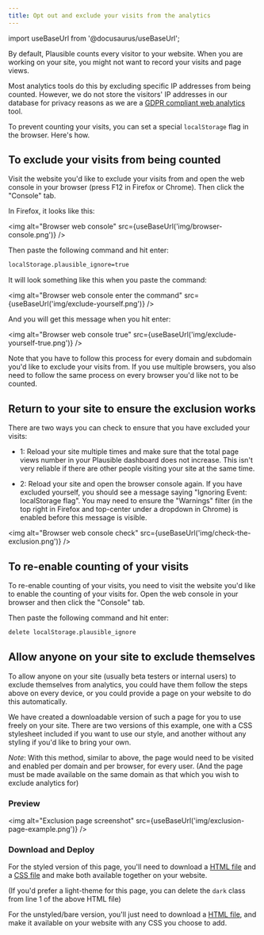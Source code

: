 ```yaml
---
title: Opt out and exclude your visits from the analytics
---
```


import useBaseUrl from '@docusaurus/useBaseUrl';

By default, Plausible counts every visitor to your website. When you are working on your site, you might not want to record your visits and page views.

Most analytics tools do this by excluding specific IP addresses from being counted. However, we do not store the visitors' IP addresses in our database for privacy reasons as we are a [GDPR compliant web analytics](https://plausible.io/data-policy) tool.

To prevent counting your visits, you can set a special `localStorage` flag in the browser. Here's how.

## To exclude your visits from being counted

Visit the website you'd like to exclude your visits from and open the web console in your browser (press F12 in Firefox or Chrome). Then click the "Console" tab.

In Firefox, it looks like this:

<img alt="Browser web console" src={useBaseUrl('img/browser-console.png')} />

Then paste the following command and hit enter:

```html
localStorage.plausible_ignore=true
```

It will look something like this when you paste the command:

<img alt="Browser web console enter the command" src={useBaseUrl('img/exclude-yourself.png')} />

And you will get this message when you hit enter:

<img alt="Browser web console true" src={useBaseUrl('img/exclude-yourself-true.png')} />

Note that you have to follow this process for every domain and subdomain you'd like to exclude your visits from. If you use multiple browsers, you also need to follow the same process on every browser you'd like not to be counted.

## Return to your site to ensure the exclusion works

There are two ways you can check to ensure that you have excluded your visits:

* 1: Reload your site multiple times and make sure that the total page views number in your Plausible dashboard does not increase. This isn't very reliable if there are other people visiting your site at the same time.

* 2: Reload your site and open the browser console again. If you have excluded yourself, you should see a message saying "Ignoring Event: localStorage flag". You may need to ensure the "Warnings" filter (in the top right in Firefox and top-center under a dropdown in Chrome) is enabled before this message is visible.

<img alt="Browser web console check" src={useBaseUrl('img/check-the-exclusion.png')} />

## To re-enable counting of your visits

To re-enable counting of your visits, you need to visit the website you'd like to enable the counting of your visits for. Open the web console in your browser and then click the "Console" tab.

Then paste the following command and hit enter:

```html
delete localStorage.plausible_ignore
```

## Allow anyone on your site to exclude themselves

To allow anyone on your site (usually beta testers or internal users) to exclude themselves from analytics, you could have them follow the steps above on every device, or you could provide a page on your website to do this automatically.

We have created a downloadable version of such a page for you to use freely on your site. There are two versions of this example, one with a CSS stylesheet included if you want to use our style, and another without any styling if you'd like to bring your own.

*Note*: With this method, similar to above, the page would need to be visited and enabled per domain and per browser, for every user. (And the page must be made available on the same domain as that which you wish to exclude analytics for)
### Preview

<img alt="Exclusion page screenshot" src={useBaseUrl('img/exclusion-page-example.png')} />

### Download and Deploy

For the styled version of this page, you'll need to download a <a target="_blank" download="index.html" href="/exclusion-examples/exclude.html">HTML file</a> and a <a target="_blank" download="plausible-exclusion.css" href="/exclusion-examples/plausible-exclusion.css">CSS file</a> and make both available together on your website.

(If you'd prefer a light-theme for this page, you can delete the `dark` class from line 1 of the above HTML file)

For the unstyled/bare version, you'll just need to download a <a target="_blank" download="index.html" href="/exclusion-examples/exclude-bare.html">HTML file</a>, and make it available on your website with any CSS you choose to add.

